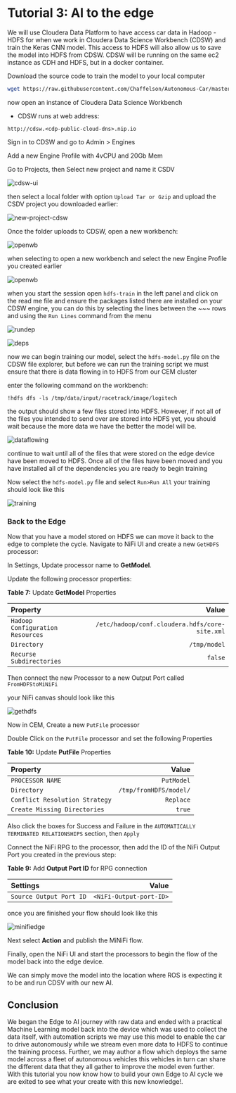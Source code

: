 # Tutorial 3: AI to the edge

We will use Cloudera Data Platform to have access car data in Hadoop - HDFS for when we work in Cloudera Data Science Workbench (CDSW) and train the Keras CNN model. This access to HDFS will also allow us to save the model into HDFS from CDSW. CDSW will be running on the same ec2 instance as CDH and HDFS, but in a docker container.

Download the source code to train the model to your local computer

~~~bash
wget https://raw.githubusercontent.com/Chaffelson/Autonomous-Car/master/documentation/assets/src/hdfs-train.zip -O ~/hdfs-train.zip
~~~

now open an instance of Cloudera Data Science Workbench

- CDSW runs at web address:

 `http://cdsw.<cdp-public-cloud-dns>.nip.io`

Sign in to CDSW and go to Admin > Engines

Add a new Engine Profile with 4vCPU and 20Gb Mem 

Go to Projects, then Select new project and name it CSDV

![cdsw-ui](./documentation/assets/images/tutorial3/cdsw-ui.jpg)

then select a local folder with option `Upload Tar or Gzip` and upload the CSDV project you downloaded earlier:

![new-project-cdsw](./documentation/assets/images/tutorial3/new-project-cdsw.jpg)

Once the folder uploads to CDSW, open a new workbench:

![openwb](./documentation/assets/images/tutorial3/openwb.jpg)

when selecting to open a new workbench and select the new Engine Profile you created earlier

![openwb](./documentation/assets/images/tutorial3/engine.jpg)

when you start the session open `hdfs-train` in the left panel and click on the read me file and ensure the packages listed there are installed on your CDSW engine, you can do this by selecting the lines between the ~~~ rows and using the `Run Lines` command from the menu

![rundep](./documentation/assets/images/tutorial3/run-dep.jpg)

![deps](./documentation/assets/images/tutorial3/deps.jpg)

now we can begin training our model, select the `hdfs-model.py` file on the CDSW file explorer, but before we can run the training script we must ensure that there is data flowing in to HDFS from our CEM cluster

enter the following command on the workbench:

`!hdfs dfs -ls /tmp/data/input/racetrack/image/logitech`

the output should show a few files stored into HDFS. However, if not all of the files you intended to send over are stored into HDFS yet, you should wait because the more data we have the better the model will be.

![dataflowing](./documentation/assets/images/tutorial3/dataflowing.jpg)

continue to wait until all of the files that were stored on the edge device have been moved to HDFS. Once all of the files have been moved and you have installed all of the dependencies you are ready to begin training

Now select the `hdfs-model.py` file and select `Run>Run All` your training should look like this

![training](./documentation/assets/images/tutorial3/training.jpg)

### Back to the Edge

Now that you have a model stored on HDFS we can move it back to the edge to complete the cycle. Navigate to NiFi UI and create a new `GetHDFS` processor:

In Settings, Update processor name to **GetModel**.

Update the following processor properties:

**Table 7:** Update **GetModel** Properties

| Property  | Value  |
|:---|---:|
| `Hadoop Configuration Resources` | `/etc/hadoop/conf.cloudera.hdfs/core-site.xml` |
| `Directory`  | `/tmp/model`  |
| `Recurse Subdirectories`  |  `false`  |

Then connect the new Processor to a new Output Port called `FromHDFStoMiNiFi`

your NiFi canvas should look like this

![gethdfs](./documentation/assets/images/tutorial3/gethdfs.png)

Now in CEM, Create a new `PutFile` processor

Double Click on the `PutFile` processor and set the following Properties

**Table 10:** Update **PutFile** Properties

| Property  | Value  |
|:---|---:|
| `PROCESSOR NAME`  | `PutModel`  |
| `Directory`  | `/tmp/fromHDFS/model/`  |
| `Conflict Resolution Strategy`  | `Replace`  |
| `Create Missing Directories`  |  `true`  |

Also click the boxes for Success and Failure in the `AUTOMATICALLY TERMINATED RELATIONSHIPS` section, then `Apply`

Connect the NiFi RPG to the processor, then add the ID of the NiFi Output Port you created in the previous step:

**Table 9:** Add **Output Port ID** for RPG connection

| Settings  | Value  |
|:---|---:|
| `Source Output Port ID` | `<NiFi-Output-port-ID>` |

once you are finished your flow should look like this

![minifiedge](./documentation/assets/images/tutorial3/minifi-edge.png)

Next select **Action** and publish the MiNiFi flow. 

Finally, open the NiFi UI and start the processors to begin the flow of the model back into the edge device.

We can simply move the model into the location where ROS is expecting it to be and run CDSV with our new AI.

## Conclusion

We began the Edge to AI journey with raw data and ended with a practical Machine Learning model back into the device which was used to collect the data itself, with automation scripts we may use this model to enable the car to drive autonomously while we stream even more data to HDFS to continue the training process. Further, we may author a flow which deploys the same model across a fleet of autonomous vehicles this vehicles in turn can share the different data that they all gather to improve the model even further. With this tutorial you now know how to build your own Edge to AI cycle we are exited to see what your create with this new knowledge!.
